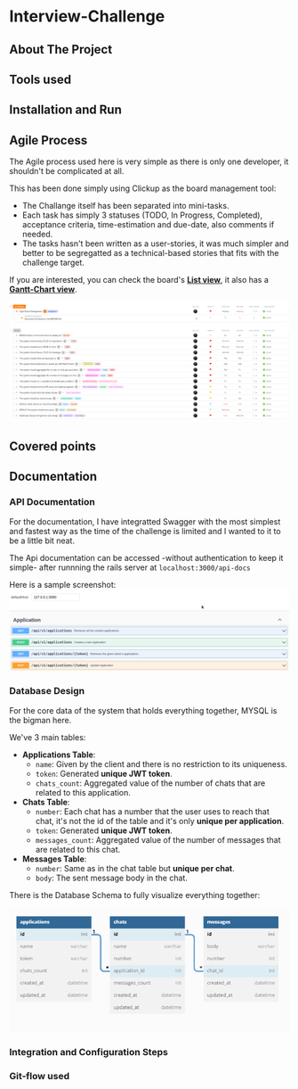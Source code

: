 # Interview-Challenge
## About The Project
## Tools used
## Installation and Run
## Agile Process
The Agile process used here is very simple as there is only one developer, it shouldn't be complicated at all.

This has been done simply using Clickup as the board management tool:
- The Challange itself has been separated into mini-tasks.
- Each task has simply 3 statuses (TODO, In Progress, Completed), acceptance criteria, time-estimation and due-date, also comments if needed.
- The tasks hasn't been written as a user-stories, it was much simpler and better to be segregatted as a technical-based stories that fits with the challenge target.

If you are interested, you can check the board's **[List view](https://sharing.clickup.com/42008161/l/h/6-222229294-1/ef602d4c6f6412b)**, it also has a **[Gantt-Chart view](https://sharing.clickup.com/42008161/g/h/181zk1-20/6ed8fc490596066)**.

![Clickup Board List View](/assets/imgs/docs/agile_board_process.png "Clickup Board List View")
## Covered points
## Documentation
### API Documentation
For the documentation, I have integratted Swagger with the most simplest and fastest way as the time of the challenge is limited and I wanted to it to be a little bit neat.

The Api documentation can be accessed -without authentication to keep it simple- after runnning the rails server at `localhost:3000/api-docs`

Here is a sample screenshot:
![Swagger Api Documentation](/assets/imgs/docs/api_documentation.png "Swagger Api Documentation")

### Database Design
For the core data of the system that holds everything together, MYSQL is the bigman here.

We've 3 main tables:
- **Applications Table**:
  - `name`: Given by the client and there is no restriction to its uniqueness.
  - `token`: Generated **unique JWT token**.
  - `chats_count`: Aggregated value of the number of chats that are related to this application.
- **Chats Table**:
  - `number`: Each chat has a number that the user uses to reach that chat, it's not the id of the table and it's only **unique per application**.
  - `token`: Generated **unique JWT token**.
  - `messages_count`: Aggregated value of the number of messages that are related to this chat.
- **Messages Table**:
  - `number`: Same as in the chat table but **unique per chat**.
  - `body`: The sent message body in the chat.

There is the Database Schema to fully visualize everything together: 

![MySQL Database Design](/assets/imgs/docs/mysql_database_design.png "MySQL Database Design")

### Integration and Configuration Steps
### Git-flow used
